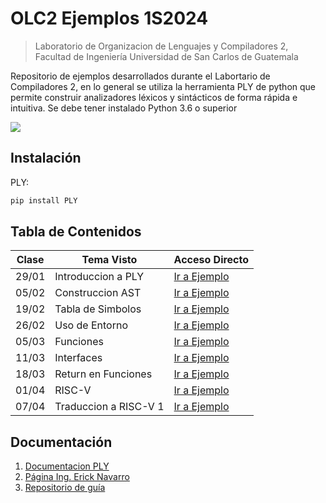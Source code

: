 # OLC2 Ejemplos 1S2024
> Laboratorio de Organizacion de Lenguajes y Compiladores 2, Facultad de Ingeniería Universidad de San Carlos de Guatemala


Repositorio de ejemplos desarrollados durante el Labortario de Compiladores 2, en lo general se utiliza la herramienta PLY de python que permite construir analizadores léxicos y sintácticos de forma rápida e intuitiva. Se debe tener instalado Python 3.6 o superior

![](header.png)

## Instalación

PLY:

```python
pip install PLY
```

## Tabla de Contenidos

| Clase | Tema Visto         | Acceso Directo                                                               |
|-------|--------------------|------------------------------------------------------------------------------|
| 29/01 | Introduccion a PLY | [Ir a Ejemplo](https://github.com/Henry2311/OCL2_Ejemplos/tree/main/Clase_2) |
| 05/02 | Construccion AST | [Ir a Ejemplo](https://github.com/Henry2311/OCL2_Ejemplos/tree/main/Clase_3) |
| 19/02 | Tabla de Simbolos | [Ir a Ejemplo](https://github.com/Henry2311/OCL2_Ejemplos/tree/main/Clase_4) |
| 26/02 | Uso de Entorno | [Ir a Ejemplo](https://github.com/Henry2311/OCL2_Ejemplos/tree/main/Clase_5) |
| 05/03 | Funciones | [Ir a Ejemplo](https://github.com/Henry2311/OCL2_Ejemplos/tree/main/Clase_Extra) |
| 11/03 | Interfaces | [Ir a Ejemplo](https://github.com/Henry2311/OCL2_Ejemplos/tree/main/Clase_6) |
| 18/03 | Return en Funciones | [Ir a Ejemplo](https://github.com/Henry2311/OCL2_Ejemplos/tree/main/Clase_7) |
| 01/04 | RISC-V | [Ir a Ejemplo](https://github.com/Henry2311/OCL2_Ejemplos/tree/main/Clase_8) |
| 07/04 | Traduccion a RISC-V 1 | [Ir a Ejemplo](https://github.com/Henry2311/OCL2_Ejemplos/tree/main/Clase_9) |

## Documentación

1. [Documentacion PLY](https://ply.readthedocs.io/en/latest/)
2. [Página Ing. Erick Navarro](https://ericknavarro.io/2020/02/10/24-Mi-primer-proyecto-utilizando-PLY/)
3. [Repositorio de guía](https://gitlab.com/Henry2311/olc2vj22_202004810)

